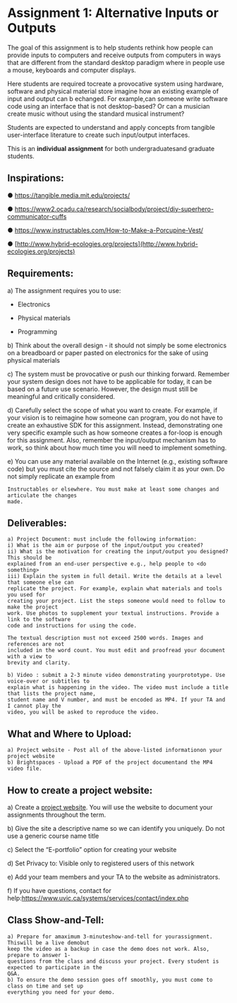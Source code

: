 # Assignment 1: Alternative Inputs or Outputs

The goal of this assignment is to help students rethink how people can provide inputs to computers and
receive outputs from computers in ways that are different from the standard desktop paradigm where in
people use a mouse, keyboards and computer displays.

Here students are required tocreate a provocative system using hardware, software and physical
material store imagine how an existing example of input and output can b echanged. For example,can
someone write software code using an interface that is not desktop-based? Or can a musician create
music without using the standard musical instrument?

Students are expected to understand and apply concepts from tangible user-interface literature to create
such input/output interfaces.

This is an **individual assignment** for both undergraduatesand graduate students.

## Inspirations:
● https://tangible.media.mit.edu/projects/

● https://www2.ocadu.ca/research/socialbody/project/diy-superhero-communicator-cuffs

● https://www.instructables.com/How-to-Make-a-Porcupine-Vest/

● [http://www.hybrid-ecologies.org/projects](http://www.hybrid-ecologies.org/projects)

## Requirements:
a) The assignment requires you to use:

- Electronics

- Physical materials

- Programming

b) Think about the overall design - it should not simply be some electronics on a breadboard or
paper pasted on electronics for the sake of using physical materials

c) The system must be provocative or push our thinking forward. Remember your system design
does not have to be applicable for today, it can be based on a future use scenario. However, the
design must still be meaningful and critically considered.

d) Carefully select the scope of what you want to create. For example, if your vision is to reimagine
how someone can program, you do not have to create an exhaustive SDK for this assignment.
Instead, demonstrating one very specific example such as how someone creates a for-loop is
enough for this assignment. Also, remember the input/output mechanism has to work, so think
about how much time you will need to implement something.

e) You can use any material available on the Internet (e.g., existing software code) but you must
cite the source and not falsely claim it as your own. Do not simply replicate an example from


```
Instructables or elsewhere. You must make at least some changes and articulate the changes
made.
```
## Deliverables:

```
a) Project Document: must include the following information:
i) What is the aim or purpose of the input/output you created?
ii) What is the motivation for creating the input/output you designed? This should be
explained from an end-user perspective e.g., help people to <do something>
iii) Explain the system in full detail. Write the details at a level that someone else can
replicate the project. For example, explain what materials and tools you used for
creating your project. List the steps someone would need to follow to make the project
work. Use photos to supplement your textual instructions. Provide a link to the software
code and instructions for using the code.
```
```
The textual description must not exceed 2500 words. Images and references are not
included in the word count. You must edit and proofread your document with a view to
brevity and clarity.
```
```
b) Video : submit a 2-3 minute video demonstrating yourprototype. Use voice-over or subtitles to
explain what is happening in the video. The video must include a title that lists the project name,
student name and V number, and must be encoded as MP4. If your TA and I cannot play the
video, you will be asked to reproduce the video.
```
## What and Where to Upload:

```
a) Project website - Post all of the above-listed informationon your project website
b) Brightspaces - Upload a PDF of the project documentand the MP4 video file.
```
## How to create a project website:


a) Create a [project website](https://onlineacademiccommunity.uvic.ca/what-is-the-oac/). You will
use the website to document your assignments throughout the term.

b) Give the site a descriptive name so we can identify you uniquely. Do not use a generic course
name title

c) Select the “E-portfolio” option for creating your website

d) Set Privacy to: Visible only to registered users of this network

e) Add your team members and your TA to the website as administrators.

f) If you have questions, contact for help:https://www.uvic.ca/systems/services/contact/index.php


## Class Show-and-Tell:

```
a) Prepare for amaximum 3-minuteshow-and-tell for yourassignment. Thiswill be a live demobut
keep the video as a backup in case the demo does not work. Also, prepare to answer 1-
questions from the class and discuss your project. Every student is expected to participate in the
Q&A.
b) To ensure the demo session goes off smoothly, you must come to class on time and set up
everything you need for your demo.
```
